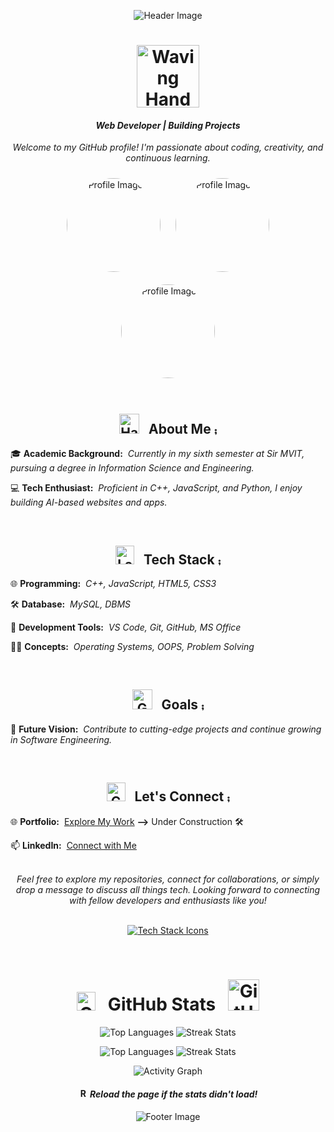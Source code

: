 <p align="center">
  <img src="https://capsule-render.vercel.app/api?type=wave&color=gradient&height=250&section=header&text=Hi!%20I'm%20Achyuth&fontColor=F7EFE9&fontSize=90" alt="Header Image"/>
</p>

<h1 align="center">
  <img src="https://media1.giphy.com/media/qAXDUie0dPweocOvnw/giphy.gif?cid=ecf05e47ti6g6ad6wpzzbnryawe53kjgxja2t5ictclalz58&ep=v1_gifs_related&rid=giphy.gif&ct=s" width="100" alt="Waving Hand Gif">
</h1>

<h4 align="center">
  <em><b>Web Developer | Building Projects</b></em>
</h4>

<p align="center">
  <em>Welcome to my GitHub profile! I'm passionate about coding, creativity, and continuous learning.</em>
</p>

<div align="center">
  <img src="https://github.com/yashwanth-gh/yashwanth-gh/assets/107710864/ca04014f-6c34-4d91-bad3-ac5db741af87" alt="Profile Image 1" width="150" height="150" style="border-radius: 50%; margin: 10px;" />
  <img src="https://github.com/yashwanth-gh/yashwanth-gh/assets/107710864/ca04014f-6c34-4d91-bad3-ac5db741af87" alt="Profile Image 2" width="150" height="150" style="border-radius: 50%; margin: 10px;" />
  <img src="https://github.com/yashwanth-gh/yashwanth-gh/assets/107710864/ca04014f-6c34-4d91-bad3-ac5db741af87" alt="Profile Image 3" width="150" height="150" style="border-radius: 50%; margin: 10px;" />
</div>

<br>

<h2 align="center">
  <img src="https://media0.giphy.com/media/RRi3GncwtYHTSYODaf/giphy.gif?cid=ecf05e4741oajturmggjhottjcxs5m1wdikt8k5we1bclt9b&ep=v1_stickers_search&rid=giphy.gif&ct=s" width="32" alt="Handshake Gif"> &nbsp; About Me ⨾
</h2>

🎓 **Academic Background:** &nbsp;<em>Currently in my sixth semester at Sir MVIT, pursuing a degree in Information Science and Engineering.</em>

💻 **Tech Enthusiast:** &nbsp;<em>Proficient in C++, JavaScript, and Python, I enjoy building AI-based websites and apps.</em>

<br>

<h2 align="center">
  <img src="https://media0.giphy.com/media/RJzm826vu7WbJvBtxX/giphy.gif?cid=ecf05e47ovpz63p960fnqe2l9l8ev3b599x3bw70dyty6nv2&ep=v1_gifs_related&rid=giphy.gif&ct=s" width="30" alt="Laptop Gif"> &nbsp;&nbsp;Tech Stack ⨾
</h2>

🌐 **Programming:** &nbsp;<em>C++, JavaScript, HTML5, CSS3</em>

🛠️ **Database:** &nbsp;<em>MySQL, DBMS</em>

🧰 **Development Tools:** &nbsp;<em>VS Code, Git, GitHub, MS Office</em>

🧑‍💻 **Concepts:** &nbsp;<em>Operating Systems, OOPS, Problem Solving</em>

<br>

<h2 align="center">
  <img src="https://media4.giphy.com/media/pB4oYINWRmtbS5FlCX/giphy.gif?cid=ecf05e47wkhkwx7fnntlrll3o8puutnty6q23ce3aza1alwy&ep=v1_gifs_related&rid=giphy.gif&ct=s" width="32" alt="Goals Gif"> &nbsp; Goals ⨾ 
</h2>

🚀 **Future Vision:** &nbsp;<em>Contribute to cutting-edge projects and continue growing in Software Engineering.</em>

<br>

<h2 align="center">
  <img src="https://media0.giphy.com/media/uwmNTx7NaDbJnXlKbx/giphy.gif?cid=ecf05e47punwiieyc07nnu8fta4sdbwv7p82hc6mudgtv2ez&ep=v1_gifs_related&rid=giphy.gif&ct=s" width="30" alt="Connect Gif"> &nbsp; Let's Connect ⨾
</h2>

🌐 **Portfolio:** &nbsp;<a href="https://yourportfolio.com/" target="_blank">Explore My Work</a> **-->** Under Construction 🛠️

📫 **LinkedIn:** &nbsp;<a href="https://www.linkedin.com/in/achyuth-kt-252497261/" target="_blank">Connect with Me</a>

<br>

<div align="center">
  <em>Feel free to explore my repositories, connect for collaborations, or simply drop a message to discuss all things tech. Looking forward to connecting with fellow developers and enthusiasts like you!</em>
</div>

<br>

<p align="center">
  <a href="https://skillicons.dev">
    <img src="https://skillicons.dev/icons?i=git,html,css,sass,js,mysql,cpp,py&theme=light" alt="Tech Stack Icons" />
  </a>
</p>

<br>

<h1 align="center">
  <img src="https://media4.giphy.com/media/3ai0TGECMTkuYzBPS4/giphy.gif?cid=ecf05e47rgofswwoxgb9sss7nb7wekgw41jybpnym21kx3md&ep=v1_gifs_related&rid=giphy.gif&ct=s" width="30" alt="GitHub Stats Icon"> &nbsp; GitHub Stats &nbsp;
  <img src="https://media4.giphy.com/media/2sbQ9kfHlN43TsfjeE/giphy.gif?cid=ecf05e47sgz05eeetquf2o4zzkn6vx9hts62shoxaiitxe4d&ep=v1_gifs_related&rid=giphy.gif&ct=s" width="50" alt="GitHub Stats Icon">
</h1>
<p align="center">
  <img src="https://github-readme-stats.vercel.app/api/top-langs/?username=achyuth-kt&exclude_repo=PostgreSQL-practice-projects,Finance-dashbord-MERN&theme=vue-dark&hide_border=true" alt="Top Languages" />
  <img src="https://github-readme-streak-stats.herokuapp.com/?user=achyuth-k-t&theme=vue-dark&hide_border=true" alt="Streak Stats" />
</p>
<p align="center">
    <img src="https://github-readme-stats.vercel.app/api/top-langs/?username=achyuth-k-t&exclude_repo=PostgreSQL-practice-projects,Finance-dashbord-MERN&theme=vue-dark&hide_border=true" alt="Top Languages" />
  <img src="https://github-readme-streak-stats.herokuapp.com/?user=achyuth-kt&theme=vue-dark&hide_border=true" alt="Streak Stats" />
</p>

<p align="center">
  <img align="center" src="https://github-readme-activity-graph.vercel.app/graph?username=achyuth-kt&theme=redical" alt="Activity Graph" />
</p>

<h4 align="center">
  <img src="https://media0.giphy.com/media/Jmn641UpKSp5SukKxw/giphy.gif?cid=ecf05e47gmjg12cfco9ilso6tppzw2lsfcd8zw6ygf6brfw7&ep=v1_gifs_related&rid=giphy.gif&ct=s" width="15" alt="Reload Gif"> <em>Reload the page if the stats didn't load!</em>
</h4>

<p align="center">
  <img src="https://capsule-render.vercel.app/api?color=F7EFE9&section=footer&height=150&type=waving&text=%20{🙏}%20&fontColor=F7EFE9&fontSize=20" alt="Footer Image" />
</p>
